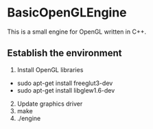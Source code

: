 # BasicOpenGLEngine

This is a small engine for OpenGL written in C++.

## Establish the environment

 1) Install OpenGL libraries
- sudo apt-get install freeglut3-dev
- sudo apt-get install libglew1.6-dev
 2) Update graphics driver
 3) make
 4) ./engine
